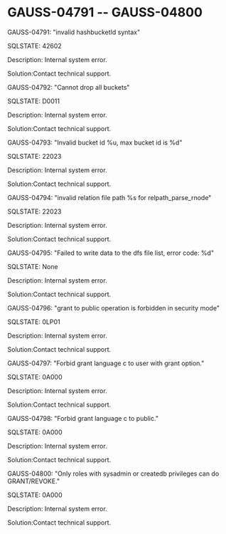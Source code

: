 # GAUSS-04791 -- GAUSS-04800<a name="EN-US_TOPIC_0302073179"></a>

GAUSS-04791: "invalid hashbucketId syntax"

SQLSTATE: 42602

Description: Internal system error.

Solution:Contact technical support.

GAUSS-04792: "Cannot drop all buckets"

SQLSTATE: D0011

Description: Internal system error.

Solution:Contact technical support.

GAUSS-04793: "Invalid bucket id %u, max bucket id is %d"

SQLSTATE: 22023

Description: Internal system error.

Solution:Contact technical support.

GAUSS-04794: "invalid relation file path %s for relpath\_parse\_rnode"

SQLSTATE: 22023

Description: Internal system error.

Solution:Contact technical support.

GAUSS-04795: "Failed to write data to the dfs file list, error code: %d"

SQLSTATE: None

Description: Internal system error.

Solution:Contact technical support.

GAUSS-04796: "grant to public operation is forbidden in security mode"

SQLSTATE: 0LP01

Description: Internal system error.

Solution:Contact technical support.

GAUSS-04797: "Forbid grant language c to user with grant option."

SQLSTATE: 0A000

Description: Internal system error.

Solution:Contact technical support.

GAUSS-04798: "Forbid grant language c to public."

SQLSTATE: 0A000

Description: Internal system error.

Solution:Contact technical support.

GAUSS-04800: "Only roles with sysadmin or createdb privileges can do GRANT/REVOKE."

SQLSTATE: 0A000

Description: Internal system error.

Solution:Contact technical support.

